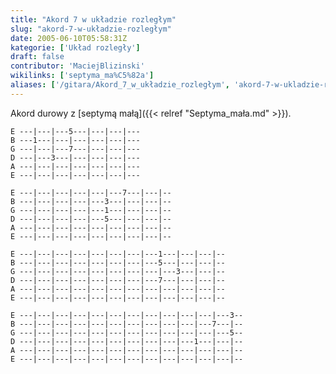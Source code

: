 ```yaml
---
title: "Akord 7 w układzie rozległym"
slug: "akord-7-w-układzie-rozległym"
date: 2005-06-10T05:58:31Z
kategorie: ['Układ rozległy']
draft: false
contributor: 'MaciejBlizinski'
wikilinks: ['septyma_ma%C5%82a']
aliases: ['/gitara/Akord_7_w_układzie_rozległym', 'akord-7-w-ukladzie-rozleglym']
---
```

Akord durowy z [septymą małą]({{< relref "Septyma_mała.md" >}}).

    E ---|---|---5---|---|---|---
    B ---1---|---|---|---|---|---
    G ---|---|---7---|---|---|---
    D ---|---3---|---|---|---|---
    A ---|---|---|---|---|---|---
    E ---|---|---|---|---|---|---

    E ---|---|---|---|---|---7---|---|--
    B ---|---|---|---|---3---|---|---|--
    G ---|---|---|---|---1---|---|---|--
    D ---|---|---|---|---5---|---|---|--
    A ---|---|---|---|---|---|---|---|--
    E ---|---|---|---|---|---|---|---|--

    E ---|---|---|---|---|---|---|---1---|---|---|--
    B ---|---|---|---|---|---|---|---5---|---|---|--
    G ---|---|---|---|---|---|---|---|---3---|---|--
    D ---|---|---|---|---|---|---|---7---|---|---|--
    A ---|---|---|---|---|---|---|---|---|---|---|--
    E ---|---|---|---|---|---|---|---|---|---|---|--

    E ---|---|---|---|---|---|---|---|---|---|---|---3--
    B ---|---|---|---|---|---|---|---|---|---|---7---|--
    G ---|---|---|---|---|---|---|---|---|---|---|---5--
    D ---|---|---|---|---|---|---|---|---|---1---|---|--
    A ---|---|---|---|---|---|---|---|---|---|---|---|--
    E ---|---|---|---|---|---|---|---|---|---|---|---|--

